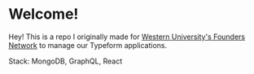 # Welcome!

Hey! This is a repo I originally made for [Western University's Founders Network](https://www.foundersnetwork.ca/) to manage our Typeform applications.

Stack: MongoDB, GraphQL, React
